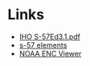 # Links

* [IHO S-57Ed3.1.pdf](https://iho.int/iho_pubs/standard/S-57Ed3.1/S-57%20Appendix%20B.1%20Annex%20A%20UOC%20Edition%204.1.0_Jan18_EN.pdf)
* [s-57 elements](http://www.s-57.com/)
* [NOAA ENC Viewer](https://nauticalcharts.noaa.gov/ENCOnline/enconline.html)